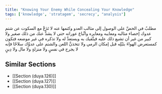 ```yaml
---
title: "Knowing Your Enemy While Concealing Your Knowledge"
tags: ['knowledge', 'stratagem', 'secrecy', "analysis"]
---
```


 مطلبٌ في الحضِّ على الوصول إلى مثالب العدو وكتمها عنه لا تَدَعْ  مع السكوت عن شتم عدوك  إحصاء مثالبه ومعايبه ومعايره واتِّباع عوراته حتى لا يشذُّ عنك من ذلك صغير ولا كبير من غير أن تشيع ذلك عليه فيتَّقيك به ويستعدَّ له ولا تذكره في غير موضعه فتكون كمستعرض الهواءَ بنَبْلِه قبل إمكان الرمي  ولا تتخذنَّ اللعن والشتم على عدوِّك سلاحًا فإنه لا يجرح في نفسٍ ولا منزلةٍ ولا مال ولا دِينٍ

## Similar Sections
- [[Section (duya.126)]]
 - [[Section (duya.127)]]
 - [[Section (duya.130)]]
